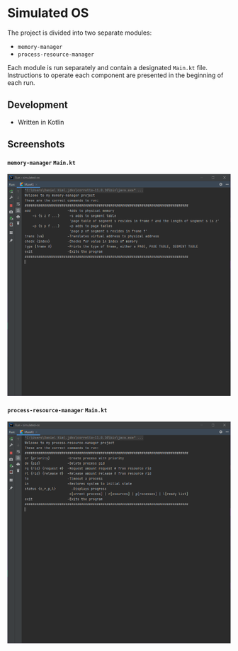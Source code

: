 Simulated OS
============

The project is divided into two separate modules:
* `memory-manager`
* `process-resource-manager`

Each module is run separately and contain a designated `Main.kt` file. Instructions to operate each component are presented in the beginning of each run.

## Development

* Written in Kotlin

## Screenshots

#### `memory-manager` `Main.kt`
![ruml example](./screenshot/memory_manager_screenshot.png)

#### `process-resource-manager` `Main.kt`
![ruml example](./screenshot/process_resource_manager_screenshot.png)

